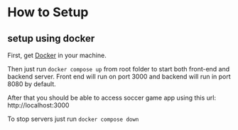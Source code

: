 # How to Setup
## setup using docker
First, get [Docker](https://docs.docker.com/get-docker/) in your machine. 

Then just run `docker compose up` from root folder to start both front-end and backend server. Front end will run on port 3000 and backend will run in port 8080 by default.

After that you should be able to access soccer game app using this url: http://localhost:3000

To stop servers just run `docker compose down`